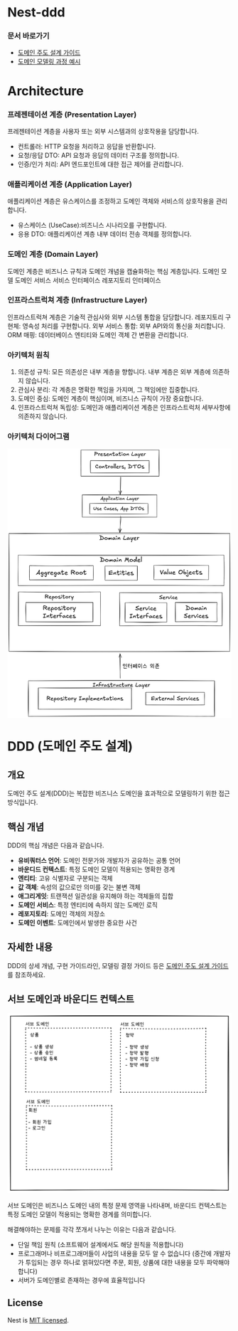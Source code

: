 # Nest-ddd

### 문서 바로가기

- [도메인 주도 설계 가이드](./docs/domain-driven-design.md)
- [도메인 모델링 과정 예시](./docs/domain-modeling-example.md)

# Architecture

### 프레젠테이션 계층 (Presentation Layer)

프레젠테이션 계층을 사용자 또는 외부 시스템과의 상호작용을 담당합니다.

- 컨트롤러: HTTP 요청을 처리하고 응답을 반환합니다.
- 요청/응답 DTO: API 요청과 응답의 데이터 구조를 정의합니다.
- 인증/인가 처리: API 엔드포인트에 대한 접근 제어를 관리합니다.

### 애플리케이션 계층 (Application Layer)

애플리케이션 계층은 유스케이스를 조정하고 도메인 객체와 서비스의 상호작용을 관리합니다.

- 유스케이스 (UseCase):비즈니스 시나리오를 구현합니다.
- 응용 DTO: 애플리케이션 계층 내부 데이터 전송 객체를 정의합니다.

### 도메인 계층 (Domain Layer)

도메인 계층은 비즈니스 규칙과 도메인 개념을 캡슐화하는 핵심 계층입니다.
도메인 모델
도메인 서비스
서비스 인터페이스
레포지토리 인터페이스

### 인프라스트럭쳐 계층 (Infrastructure Layer)

인프라스트럭쳐 계층은 기술적 관심사와 외부 시스템 통합을 담당합니다.
레포지토리 구현체: 영속성 처리를 구현합니다.
외부 서비스 통합: 외부 API와의 통신을 처리합니다.
ORM 매핑: 데이터베이스 엔티티와 도메인 객체 간 변환을 관리합니다.

### 아키텍처 원칙

1. 의존성 규칙: 모든 의존성은 내부 계층을 향합니다. 내부 계층은 외부 계층에 의존하지 않습니다.
2. 관심사 분리: 각 계층은 명확한 책임을 가지며, 그 책임에만 집중합니다.
3. 도메인 중심: 도메인 계층이 핵심이며, 비즈니스 규칙이 가장 중요합니다.
4. 인프라스트럭쳐 독립성: 도메인과 애플리케이션 계층은 인프라스트럭처 세부사항에 의존하지 않습니다.

### 아키텍처 다이어그램

![아키텍처 다이어그램 이미지](/architecture-diagram.png)

# DDD (도메인 주도 설계)

## 개요

도메인 주도 설계(DDD)는 복잡한 비즈니스 도메인을 효과적으로 모델링하기 위한 접근 방식입니다.

## 핵심 개념

DDD의 핵심 개념은 다음과 같습니다.

- **유비쿼터스 언어**: 도메인 전문가와 개발자가 공유하는 공통 언어
- **바운디드 컨텍스트**: 특정 도메인 모델이 적용되는 명확한 경계
- **엔티티**: 고유 식별자로 구분되는 객체
- **값 객체**: 속성의 값으로만 의미를 갖는 불변 객체
- **애그리게잇**: 트랜잭션 일관성을 유지해야 하는 객체들의 집합
- **도메인 서비스**: 특정 엔티티에 속하지 않는 도메인 로직
- **레포지토리**: 도메인 객체의 저장소
- **도메인 이벤트**: 도메인에서 발생한 중요한 사건

## 자세한 내용

DDD의 상세 개념, 구현 가이드라인, 모델링 결정 가이드 등은 [도메인 주도 설계 가이드](./docs/domain-driven-design.md)를 참조하세요.

## 서브 도메인과 바운디드 컨텍스트

![서브 도메인 이미지](/sub-domain.png)

서브 도메인은 비즈니스 도메인 내의 특정 문제 영역을 나타내며, 바운디드 컨텍스트는 특정 도메인 모델이 적용되는 명확한 경계를 의미합니다.

해결해야하는 문제를 각각 쪼개서 나누는 이유는 다음과 같습니다.

- 단일 책임 원칙 (소프트웨어 설계에서도 해당 원칙을 적용합니다)
- 프로그래머나 비프로그래머들이 사업의 내용을 모두 알 수 없습니다 (중간에 개발자가 투입되는 경우 하나로 얽혀있다면 주문, 회원, 상품에 대한 내용을 모두 파악해야 합니다)
- 서버가 도메인별로 존재하는 경우에 효율적입니다

## License

Nest is [MIT licensed](https://github.com/nestjs/nest/blob/master/LICENSE).
